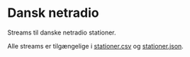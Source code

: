 # Dansk netradio
Streams til danske netradio stationer.

Alle streams er tilgængelige i [stationer.csv](stationer.csv) og [stationer.json](stationer.json).
